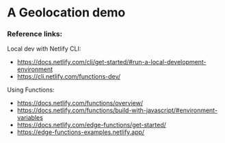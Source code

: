 # A Geolocation demo

### Reference links:
Local dev with Netlify CLI:
- https://docs.netlify.com/cli/get-started/#run-a-local-development-environment
- https://cli.netlify.com/functions-dev/

Using Functions:
- https://docs.netlify.com/functions/overview/
- https://docs.netlify.com/functions/build-with-javascript/#environment-variables
- https://docs.netlify.com/edge-functions/get-started/
- https://edge-functions-examples.netlify.app/
